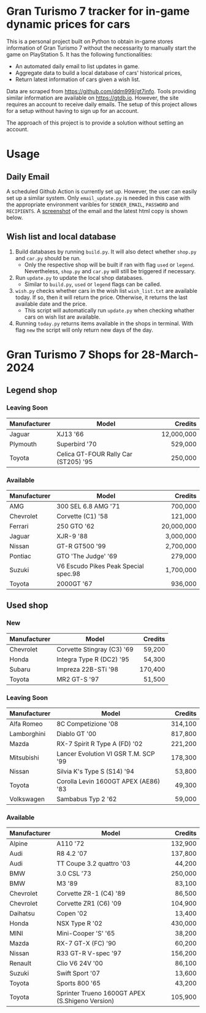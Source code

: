 # Gran Turismo 7 tracker for in-game dynamic prices for cars

This is a personal project built on Python to obtain in-game stores information of Gran Turismo 7 without the necessarity to manually start the game on PlayStation 5. It has the following functionalities:

- An automated daily email to list updates in game.
- Aggregate data to build a local database of cars' historical prices,
- Return latest information of cars given a wish list.

Data are scraped from https://github.com/ddm999/gt7info. Tools providing similar information are available on https://gtdb.io. However, the site requires an account to receive daily emails. The setup of this project allows for a setup without having to sign up for an account.

The approach of this project is to provide a solution without setting an account.

# Usage

## Daily Email

A scheduled Github Action is currently set up. However, the user can easily set up a similar system. Only `email_update.py` is needed in this case with the appropriate environment varibles for `SENDER_EMAIL`, `PASSWORD` and `RECIPIENTS`. A [screenshot](https://raw.githubusercontent.com/marcohoucheng/Gran-Turismo-7-Price-Tracker/main/data/email_screenshot.png) of the email and the latest html copy is shown below.

## Wish list and local database

1. Build databases by running `build.py`. It will also detect whether `shop.py` and `car.py` should be run.
    - Only the respective shop will be built if ran with flag `used` or `legend`. Nevertheless, `shop.py` and `car.py` will still be triggered if necessary.
2. Run `update.py` to update the local shop databases.
    - Similar to `build.py`, `used` or `legend` flags can be called.
3. `wish.py` checks whether cars in the wish list `wish_list.txt` are available today. If so, then it will return the price. Otherwise, it returns the last available date and the price.
    - This script will automatically run `update.py` when checking whather cars on wish list are available.
4. Running `today.py` returns items available in the shops in terminal. With flag `new` the script will only return new days of the day.


# Gran Turismo 7 Shops for 28-March-2024



## Legend shop

### Leaving Soon
 | Manufacturer | Model | Credits |
 | --- | --- | --: |
|Jaguar|XJ13 '66|12,000,000|
|Plymouth|Superbird '70|529,000|
|Toyota|Celica GT-FOUR Rally Car (ST205) '95|250,000|

### Available
 | Manufacturer | Model | Credits |
 | --- | --- | --: |
|AMG|300 SEL 6.8 AMG '71|700,000|
|Chevrolet|Corvette (C1) '58|121,000|
|Ferrari|250 GTO '62|20,000,000|
|Jaguar|XJR-9 '88|3,000,000|
|Nissan|GT-R GT500 '99|2,700,000|
|Pontiac|GTO 'The Judge' '69|279,000|
|Suzuki|V6 Escudo Pikes Peak Special spec.98|1,700,000|
|Toyota|2000GT '67|936,000|


## Used shop

### New
 | Manufacturer | Model | Credits |
 | --- | --- | --: |
|Chevrolet|Corvette Stingray (C3) '69|59,200|
|Honda|Integra Type R (DC2) '95|54,300|
|Subaru|Impreza 22B-STi '98|170,400|
|Toyota|MR2 GT-S '97|51,500|

### Leaving Soon
 | Manufacturer | Model | Credits |
 | --- | --- | --: |
|Alfa Romeo|8C Competizione '08|314,100|
|Lamborghini|Diablo GT '00|817,800|
|Mazda|RX-7 Spirit R Type A (FD) '02|221,200|
|Mitsubishi|Lancer Evolution VI GSR T.M. SCP '99|178,300|
|Nissan|Silvia K's Type S (S14) '94|53,800|
|Toyota|Corolla Levin 1600GT APEX (AE86) '83|49,300|
|Volkswagen|Sambabus Typ 2 '62|59,000|

### Available
 | Manufacturer | Model | Credits |
 | --- | --- | --: |
|Alpine|A110 '72|132,900|
|Audi|R8 4.2 '07|137,800|
|Audi|TT Coupe 3.2 quattro '03|44,200|
|BMW|3.0 CSL '73|250,000|
|BMW|M3 '89|83,100|
|Chevrolet|Corvette ZR-1 (C4) '89|86,500|
|Chevrolet|Corvette ZR1 (C6) '09|104,900|
|Daihatsu|Copen '02|13,400|
|Honda|NSX Type R '02|430,000|
|MINI|Mini-Cooper 'S' '65|38,200|
|Mazda|RX-7 GT-X (FC) '90|60,200|
|Nissan|R33 GT-R V-spec '97|156,200|
|Renault|Clio V6 24V '00|86,100|
|Suzuki|Swift Sport '07|13,600|
|Toyota|Sports 800 '65|43,200|
|Toyota|Sprinter Trueno 1600GT APEX (S.Shigeno Version)|105,900|
